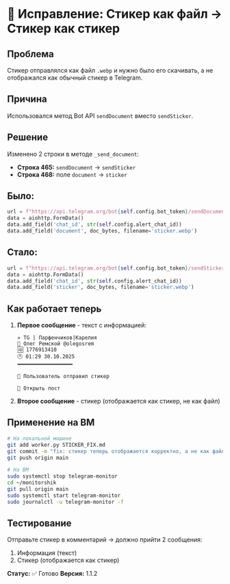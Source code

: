 # 🐛 Исправление: Стикер как файл → Стикер как стикер

## Проблема
Стикер отправлялся как файл `.webp` и нужно было его скачивать, а не отображался как обычный стикер в Telegram.

## Причина
Использовался метод Bot API `sendDocument` вместо `sendSticker`.

## Решение
Изменено 2 строки в методе `_send_document`:
- **Строка 465:** `sendDocument` → `sendSticker`
- **Строка 468:** поле `document` → `sticker`

## Было:
```python
url = f"https://api.telegram.org/bot{self.config.bot_token}/sendDocument"
data = aiohttp.FormData()
data.add_field('chat_id', str(self.config.alert_chat_id))
data.add_field('document', doc_bytes, filename='sticker.webp')
```

## Стало:
```python
url = f"https://api.telegram.org/bot{self.config.bot_token}/sendSticker"
data = aiohttp.FormData()
data.add_field('chat_id', str(self.config.alert_chat_id))
data.add_field('sticker', doc_bytes, filename='sticker.webp')
```

## Как работает теперь
1. **Первое сообщение** - текст с информацией:
   ```
   ✈️ TG | Парфенчиков|Карелия
   👤 Олег Ремской @olegosrem
   🆔 1776913410
   🕐 01:29 30.10.2025
   ━━━━━━━━━━━━━━━━━━
   
   📩 Пользователь отправил стикер
   
   🔗 Открыть пост
   ```

2. **Второе сообщение** - стикер (отображается как стикер, не как файл)

## Применение на ВМ

```bash
# На локальной машине
git add worker.py STICKER_FIX.md
git commit -m "fix: стикер теперь отображается корректно, а не как файл"
git push origin main

# На ВМ
sudo systemctl stop telegram-monitor
cd ~/monitorshik
git pull origin main
sudo systemctl start telegram-monitor
sudo journalctl -u telegram-monitor -f
```

## Тестирование
Отправьте стикер в комментарий → должно прийти 2 сообщения:
1. Информация (текст)
2. Стикер (отображается как стикер)

**Статус:** ✅ Готово
**Версия:** 1.1.2

